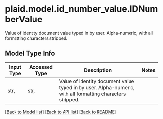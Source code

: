 # plaid.model.id_number_value.IDNumberValue

Value of identity document value typed in by user. Alpha-numeric, with all formatting characters stripped.

## Model Type Info
Input Type | Accessed Type | Description | Notes
------------ | ------------- | ------------- | -------------
str,  | str,  | Value of identity document value typed in by user. Alpha-numeric, with all formatting characters stripped. | 

[[Back to Model list]](../../README.md#documentation-for-models) [[Back to API list]](../../README.md#documentation-for-api-endpoints) [[Back to README]](../../README.md)

